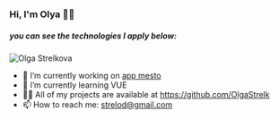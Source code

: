 ### Hi, I'm Olya 👋🕍
##### you can see the technologies I apply below:
![Olga Strelkova](https://user-images.githubusercontent.com/86570826/165323313-fc92ca68-386d-4171-afc2-ed715b155de9.jpg)


- 🔭 I’m currently working on [app mesto](https://github.com/OlgaStrelk/mesto)
- 🌱 I’m currently learning VUE
- 👨‍💻 All of my projects are available at https://github.com/OlgaStrelk
- 📫 How to reach me: strelod@gmail.com
